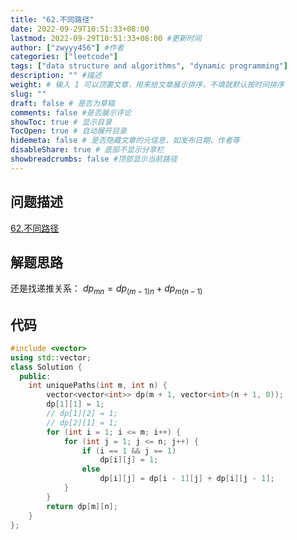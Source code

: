 ```yaml
---
title: "62.不同路径"
date: 2022-09-29T10:51:33+08:00
lastmod: 2022-09-29T10:51:33+08:00 #更新时间
author: ["zwyyy456"] #作者
categories: ["leetcode"]
tags: ["data structure and algorithms", "dynamic programming"]
description: "" #描述
weight: # 输入 1 可以顶置文章，用来给文章展示排序，不填就默认按时间排序
slug: ""
draft: false # 是否为草稿
comments: false #是否展示评论
showToc: true # 显示目录
TocOpen: true # 自动展开目录
hidemeta: false # 是否隐藏文章的元信息，如发布日期、作者等
disableShare: true # 底部不显示分享栏
showbreadcrumbs: false #顶部显示当前路径
---
```

## 问题描述
[62.不同路径](https://leetcode.cn/problems/unique-paths/)

## 解题思路
还是找递推关系：
$dp_{mn} = dp_{(m-1)n} + dp_{m(n-1)}$

## 代码
```cpp
#include <vector>
using std::vector;
class Solution {
  public:
    int uniquePaths(int m, int n) {
        vector<vector<int>> dp(m + 1, vector<int>(n + 1, 0));
        dp[1][1] = 1;
        // dp[1][2] = 1;
        // dp[2][1] = 1;
        for (int i = 1; i <= m; i++) {
            for (int j = 1; j <= n; j++) {
                if (i == 1 && j == 1)
                    dp[i][j] = 1;
                else
                    dp[i][j] = dp[i - 1][j] + dp[i][j - 1];
            }
        }
        return dp[m][n];
    }
};
```

